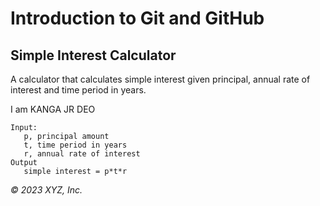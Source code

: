 # Introduction to Git and GitHub

## Simple Interest Calculator

A calculator that calculates simple interest given principal, annual rate of interest and time period in years.

I am KANGA JR DEO
```
Input:
   p, principal amount
   t, time period in years
   r, annual rate of interest
Output
   simple interest = p*t*r
```

_© 2023 XYZ, Inc._
